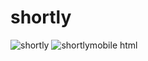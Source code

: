 # shortly

![shortly](https://github.com/jclehner18/shortly/assets/79228765/d5162fab-1530-459e-88bf-c1a81aad6530)
![shortlymobile html](https://github.com/jclehner18/shortly/assets/79228765/a70df2c0-1113-407c-8c27-8e1a86d82e4a)
